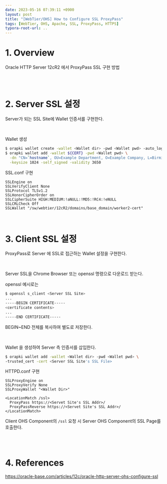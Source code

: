 ```yaml
---
date: 2023-05-16 07:39:11 +0900
layout: post
title: "[WebTier/OHS] How to Configure SSL ProxyPass"
tags: [WebTier, OHS, Apache, SSL, ProxyPass, HTTPS]
typora-root-url: ..
---
```


# 1. Overview

Oracle HTTP Server 12cR2 에서 ProxyPass SSL 구현 방법


<br><br>


# 2. Server SSL 설정

Server가 되는 SSL Site에 Wallet 인증서를 구현한다.

<br>

Wallet 생성

```sh
$ orapki wallet create -wallet <Wallet dir> -pwd <Wallet pwd> -auto_login
$ orapki wallet add -wallet ${CERT} -pwd <Wallet pwd> \
  -dn "CN=`hostname`, OU=Example Department, O=Example Company, L=Birmingham, ST=West Midlands, C=GB" \
  -keysize 1024 -self_signed -validity 3650
```


SSL.conf 구현

```
SSLEngine on
SSLVerifyClient None
SSLProtocol TLSv1.2
SSLHonorCipherOrder on
SSLCipherSuite HIGH:MEDIUM:!aNULL:!MD5:!RC4:!eNULL
SSLCRLCheck Off
SSLWallet "/sw/webtier/12cR2/domains/base_domain/worker2-cert"
```

<br>


# 3. Client SSL 설정

ProxyPass로 Server 에 SSL로 접근하는 Wallet 설정을 구현한다.

<br>

Server SSL을 Chrome Browser 또는 openssl 명령으로 다운로드 받는다.

openssl 예시로는

```sh
$ openssl s_client <Server SSL Site>
...
-----BEGIN CERTIFICATE-----
<certificate contents>
...
-----END CERTIFICATE-----
```


BEGIN~END 전체를 복사하여 별도로 저장한다.

<br>

Wallet 을 생성하여 Server 측 인증서를 삽입한다.

```sh
$ orapki wallet add -wallet <Wallet dir> -pwd <Wallet pwd> \
-trusted_cert -cert <Server SSL Site's SSL File>
```


HTTPD.conf 구현

```
SSLProxyEngine on
SSLProxyVerify None
SSLProxyWallet "<Wallet Dir>"

<LocationMatch /ssl>
  ProxyPass https://<Servet Site's SSL Addr>/
  ProxyPassReverse https://<Servet Site's SSL Addr>/
</LocationMatch>
```


Client OHS Component의 `/ssl` 요청 시 Server OHS Component의 SSL Page를 호출한다.


<br><br>


# 4. References

https://oracle-base.com/articles/12c/oracle-http-server-ohs-configure-ssl

